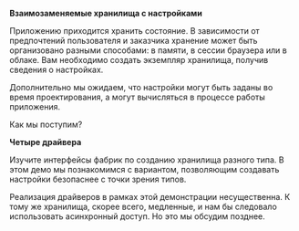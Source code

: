 **Взаимозаменяемые хранилища с настройками**

Приложению приходится хранить состояние. В зависимости от предпочтений пользователя и заказчика хранение может быть организовано разными способами: в памяти, в сессии браузера или в облаке. Вам необходимо создать экземпляр хранилища, получив сведения о настройках.

Дополнительно мы ожидаем, что настройки могут быть заданы во время проектирования, а могут вычисляться в процессе работы приложения.

Как мы поступим?

**Четыре драйвера**

Изучите интерфейсы фабрик по созданию хранилища разного типа. В этом демо мы познакомимся с вариантом, позволяющим создавать настройки безопаснее с точки зрения типов.

Реализация драйверов в рамках этой демонстрации несущественна. К тому же хранилища, скорее всего, медленные, и нам бы следовало использовать асинхронный доступ. Но это мы обсудим позднее.
